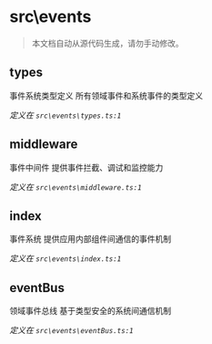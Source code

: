 # src\events

> 本文档自动从源代码生成，请勿手动修改。

## types

事件系统类型定义
所有领域事件和系统事件的类型定义

*定义在 `src\events\types.ts:1`*



## middleware

事件中间件
提供事件拦截、调试和监控能力

*定义在 `src\events\middleware.ts:1`*



## index

事件系统
提供应用内部组件间通信的事件机制

*定义在 `src\events\index.ts:1`*



## eventBus

领域事件总线
基于类型安全的系统间通信机制

*定义在 `src\events\eventBus.ts:1`*



